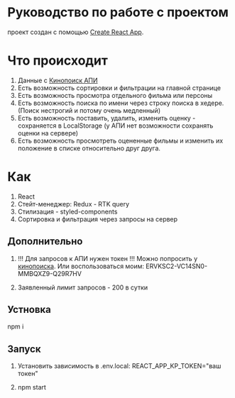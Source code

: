 # Руководство по работе с проектом

проект создан с помощью [Create React App](https://github.com/facebook/create-react-app).

# Что происходит

1. Данные с [Кинопоиск АПИ](https://kinopoisk.dev/)
2. Есть возможность сортировки и фильтрации на главной странице
3. Есть возможность просмотра отдельного фильма или персоны
4. Есть возможность поиска по имени через строку поиска в хедере. (Поиск нестрогий и потому очень медленный)
5. Есть возможность поставить, удалить, изменить оценку - сохраняется в LocalStorage (у АПИ нет возможности сохранять оценки на сервере)
6. Есть возможность просмотреть оцененные фильмы и изменить их положение в списке относительно друг друга.

# Как

1. React
2. Стейт-менеджер: Redux - RTK query
3. Стилизация - styled-components
4. Сортировка и фильтрация через запросы на сервер

## Дополнительно

1. !!! Для запросов к АПИ нужен токен !!! 
Можно попросить у [кинопоиска](https://t.me/mdwit). Или воспользоваться моим: ERVKSC2-VC14SN0-MMBQXZ9-Q29R7HV

2. Заявленный лимит запросов - 200 в сутки

## Устновка

npm i

## Запуск 

1. Установить зависимость в .env.local:
REACT_APP_KP_TOKEN="ваш токен"

2. npm start

